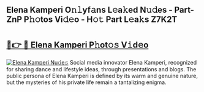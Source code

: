 ## Elena Kamperi O𝚗𝚕yf𝚊ns L𝚎a𝚔ed N𝚞𝚍es - Part-ZnP P𝚑𝚘tos Vi𝚍𝚎o - H𝚘𝚝 Part L𝚎a𝚔s Z7K2T

# <h2><a href="http://kf28tv.oniu.top/?m=Elena+Kamperi">🔗👉 🔴 Elena Kamperi P𝚑ot𝚘𝚜 V𝚒d𝚎o</a></h2>

[![Elena Kamperi Nu𝚍e𝚜](https://i.imgur.com/0qMVB7G.gif)](http://kf28tv.oniu.top/?m=Elena+Kamperi)
Social media innovator Elena Kamperi, recognized for sharing dance and lifestyle ideas, through presentations and blogs. The public persona of Elena Kamperi is defined by its warm and genuine nature, but the mysteries of his private life remain a tantalizing enigma.  
